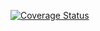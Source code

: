 [![Coverage Status](https://coveralls.io/repos/sam-glad/PetApp/badge.png)](https://coveralls.io/r/sam-glad/PetApp)

